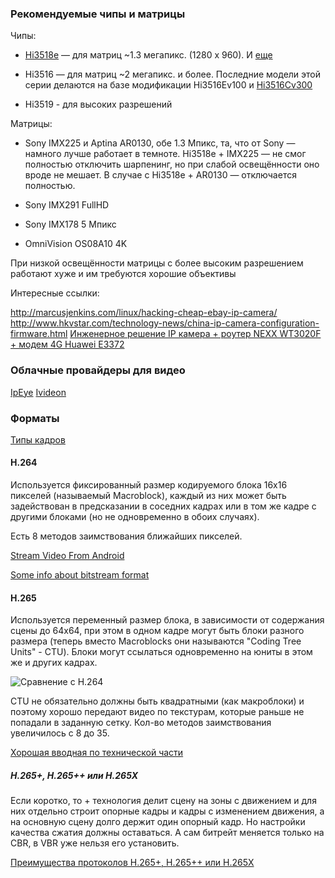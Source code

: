 ### Рекомендуемые чипы и матрицы

Чипы:

* [Hi3518e](https://github.com/PeterEmbedded/Hi3518E-IP-Camera) — для матриц ~1.3 мегапикс. (1280 х 960). И [еще](https://zftlab.org/pages/2015090300.html)

* Hi3516 — для матриц ~2 мегапикс. и более. Последние модели этой серии делаются
    на базе модификации Hi3516Ev100 и [Hi3516Cv300](http://support.hkvstar.com/file/Hi3516CV300_DataSheet_Brief.pdf)

* Hi3519 - для высоких разрешений

Матрицы:

* Sony IMX225 и Aptina AR0130, обе 1.3 Мпикс, та, что от Sony — намного лучше работает в темноте. Hi3518e + IMX225 — не смог полностью отключить шарпенинг, но при слабой освещённости оно вроде не мешает. В случае с Hi3518e + AR0130 — отключается полностью.

* Sony IMX291 FullHD 

* Sony IMX178 5 Мпикс 

* OmniVision OS08A10 4K

При низкой освещённости матрицы с более высоким разрешением работают хуже и им требуются хорошие объективы

Интересные ссылки:

http://marcusjenkins.com/linux/hacking-cheap-ebay-ip-camera/
http://www.hkvstar.com/technology-news/china-ip-camera-configuration-firmware.html
[Инженерное решение IP камера + роутер NEXX WT3020F + модем 4G Huawei E3372](http://www.youcam.pro/4G-camera)

### Облачные провайдеры для видео

[IpEye](https://www.ipeye.ru/tarify)
[Ivideon](https://ru.ivideon.com/)

### Форматы

[Типы кадров](https://ru.wikipedia.org/wiki/%D0%A2%D0%B8%D0%BF%D1%8B_%D0%BA%D0%B0%D0%B4%D1%80%D0%BE%D0%B2)

#### H.264

Используется фиксированный размер кодируемого блока 16x16 пикселей (называемый
Macroblock), каждый из них может быть задействован в предсказании в соседних
кадрах или в том же кадре с другими блоками (но не одновременно в обоих
случаях).

Есть 8 методов заимствования ближайших пикселей.

[Stream Video From Android](http://cagneymoreau.com/stream-video-android/)

[Some info about bitstream format](https://stackoverflow.com/questions/24884827/possible-locations-for-sequence-picture-parameter-sets-for-h-264-stream/24890903#24890903)

#### H.265

Используется переменный размер блока, в зависимости от содержания сцены до
64x64, при этом в одном кадре могут быть блоки разного размера (теперь вместо
Macroblocks они называются "Coding Tree Units" - CTU). Блоки могут ссылаться
одновременно на юниты в этом же и других кадрах.

![Сравнение с H.264](https://blog.frame.io/wp-content/uploads/2018/09/HEVC-Macroblock2.jpg)

CTU не обязательно должны быть квадратными (как макроблоки) и поэтому хорошо
передают видео по текстурам, которые раньше не попадали в заданную сетку. Кол-во
методов заимствования увеличилось с 8 до 35.

[Хорошая вводная по технической части](http://www.rle.mit.edu/eems/wp-content/uploads/2014/06/H.265-HEVC-Tutorial-2014-ISCAS.pdf)

##### H.265+, H.265++ или H.265X

Если коротко, то + технология делит сцену на зоны с движением и для них отдельно
строит опорные кадры и кадры с изменением движения, а на основную сцену долго
держит один опорный кадр. Но настройки качества сжатия должны оставаться. А сам
битрейт меняется только на CBR, в VBR уже нельзя его установить.

[Преимущества протоколов H.265+, H.265++ или H.265X](http://www.youcam.pro/new-protocol-H265X)

